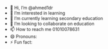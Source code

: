 - 👋 Hi, I’m @ahmed1dr
- 👀 I’m interested in learning
- 🌱 I’m currently learning secondary education
- 💞️ I’m looking to collaborate on education
- 📫 How to reach me 01010078631
- 😄 Pronouns:  
- ⚡ Fun fact: 

<!---
ahmed1dr/ahmed1dr is a ✨ special ✨ repository because its `README.md` (this file) appears on your GitHub profile.
You can click the Preview link to take a look at your changes.
--->
